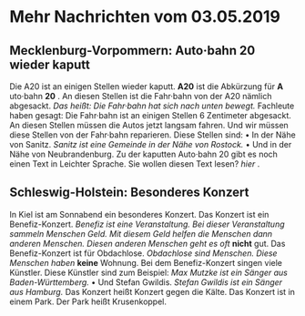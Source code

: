 # Mehr Nachrichten vom 03.05.2019


## Mecklenburg-Vorpommern: Auto·bahn 20 wieder kaputt
Die A20 ist an einigen Stellen wieder kaputt. 
**A20** ist die Abkürzung für **A** uto·bahn **20** . An diesen Stellen ist die Fahr·bahn von der A20 nämlich abgesackt. *Das heißt:* 
*Die Fahr·bahn hat sich nach unten bewegt.* Fachleute haben gesagt: Die Fahr·bahn ist an einigen Stellen 6 Zentimeter abgesackt. An diesen Stellen müssen die Autos jetzt langsam fahren. Und wir müssen diese Stellen von der Fahr·bahn reparieren. Diese Stellen sind: • In der Nähe von Sanitz. 
*Sanitz ist eine Gemeinde in der Nähe von Rostock.* • Und in der Nähe von Neubrandenburg. 
Zu der kaputten Auto·bahn 20 gibt es noch einen Text in Leichter Sprache. Sie wollen diesen Text lesen?  *hier* . 

## Schleswig-Holstein: Besonderes Konzert
In Kiel ist am Sonnabend ein besonderes Konzert. Das Konzert ist ein Benefiz-Konzert. 
*Benefiz ist eine Veranstaltung.* 
*Bei dieser Veranstaltung sammeln Menschen Geld.* 
*Mit diesem Geld helfen die Menschen dann anderen Menschen.* 
*Diesen anderen Menschen geht es oft* **nicht** gut. Das Benefiz-Konzert ist für Obdachlose. 
*Obdachlose sind Menschen.* 
*Diese Menschen haben* **keine** Wohnung. Bei dem Benefiz-Konzert singen viele Künstler. Diese Künstler sind zum Beispiel: 
*Max Mutzke ist ein Sänger aus Baden-Württemberg.* • Und Stefan Gwildis. 
*Stefan Gwildis ist ein Sänger aus Hamburg.* Das Konzert heißt Konzert gegen die Kälte. Das Konzert ist in einem Park. Der Park heißt Krusenkoppel. 
